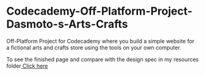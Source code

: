 # Codecademy-Off-Platform-Project-Dasmoto-s-Arts-Crafts
Off-Platform Project for Codecademy where you build a simple website for a fictional arts and crafts store using the tools on your own computer.

To see the finished page and compare with the design spec in my resources folder<a href="https://patriciaisaacs1997.github.io/Codecademy-Off-Platform-Project-Dasmoto-s-Arts-Crafts/" target="_blank"> Click here</a>

<a href="#" onclick='window.open("[http://www.foracure.org.au](https://patriciaisaacs1997.github.io/Codecademy-Off-Platform-Project-Dasmoto-s-Arts-Crafts/)");return false;'></a>
